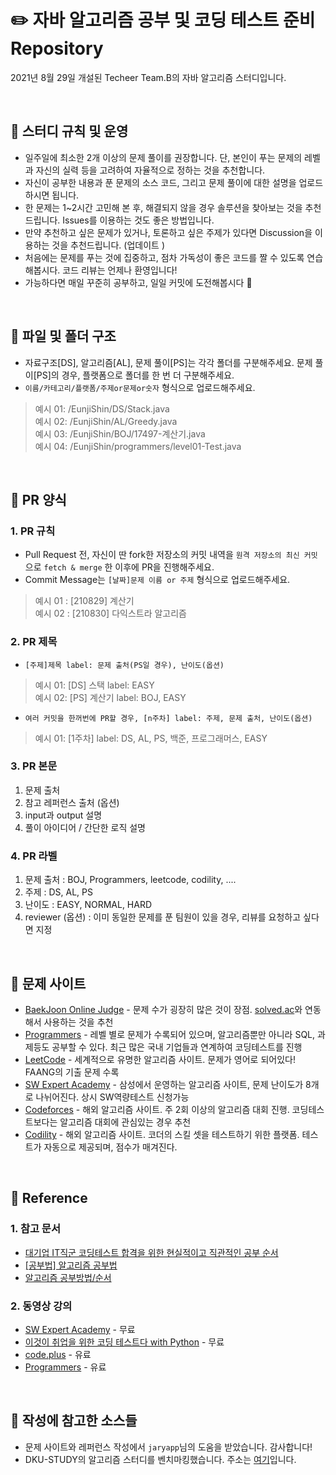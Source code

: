 # :pencil2: **자바 알고리즘 공부 및 코딩 테스트 준비 Repository**
2021년 8월 29일 개설된 Techeer Team.B의 자바 알고리즘 스터디입니다. 

<br>

## :closed_book: 스터디 규칙 및 운영
- 일주일에 최소한 2개 이상의 문제 풀이를 권장합니다. 단, 본인이 푸는 문제의 레벨과 자신의 실력 등을 고려하여 자율적으로 정하는 것을 추천합니다. 
- 자신이 공부한 내용과 푼 문제의 소스 코드, 그리고 문제 풀이에 대한 설명을 업로드하시면 됩니다.
- 한 문제는 1~2시간 고민해 본 후, 해결되지 않을 경우 솔루션을 찾아보는 것을 추천드립니다. Issues를 이용하는 것도 좋은 방법입니다.
- 만약 추천하고 싶은 문제가 있거나, 토론하고 싶은 주제가 있다면 Discussion을 이용하는 것을 추천드립니다. (업데이트 )
- 처음에는 문제를 푸는 것에 집중하고, 점차 가독성이 좋은 코드를 짤 수 있도록 연습해봅시다. 코드 리뷰는 언제나 환영입니다!
- 가능하다면 매일 꾸준히 공부하고, 일일 커밋에 도전해봅시다 :seedling:	

<br>

## :orange_book: 파일 및 폴더 구조
- 자료구조[DS], 알고리즘[AL], 문제 풀이[PS]는 각각 폴더를 구분해주세요. 문제 풀이[PS]의 경우, 플랫폼으로 폴더를 한 번 더 구분해주세요.
- `이름/카테고리/플랫폼/주제or문제or숫자` 형식으로 업로드해주세요.
> 예시 01: /EunjiShin/DS/Stack.java <br>
> 예시 02: /EunjiShin/AL/Greedy.java <br>
> 예시 03: /EunjiShin/BOJ/17497-계산기.java <br>
> 예시 04: /EunjiShin/programmers/level01-Test.java <br>

<br>

## :ledger: PR 양식 
### 1. PR 규칙
- Pull Request 전, 자신이 딴 fork한 저장소의 커밋 내역을 `원격 저장소의 최신 커밋`으로 `fetch & merge` 한 이후에 PR을 진행해주세요.
- Commit Message는 `[날짜]문제 이름 or 주제` 형식으로 업로드해주세요.
> 예시 01 : [210829] 계산기 <br>
> 예시 02 : [210830] 다익스트라 알고리즘 <br> 

### 2. PR 제목
- `[주제]제목 label: 문제 출처(PS일 경우), 난이도(옵션)`
> 예시 01: [DS] 스택 label: EASY <br>
> 예시 02: [PS] 계산기 label: BOJ, EASY <br>

- `여러 커밋을 한꺼번에 PR할 경우, [n주차] label: 주제, 문제 출처, 난이도(옵션)`
> 예시 01: [1주차] label: DS, AL, PS, 백준, 프로그래머스, EASY <br>


### 3. PR 본문
  1. 문제 출처
  2. 참고 레퍼런스 출처 (옵션)
  3. input과 output 설명
  4. 풀이 아이디어 / 간단한 로직 설명


### 4. PR 라벨
  1. 문제 출처 : BOJ, Programmers, leetcode, codility, ....
  2. 주제 : DS, AL, PS
  3. 난이도 : EASY, NORMAL, HARD
  4. reviewer (옵션) : 이미 동일한 문제를 푼 팀원이 있을 경우, 리뷰를 요청하고 싶다면 지정

<br>

## :green_book: 문제 사이트
* [BaekJoon Online Judge](https://www.acmicpc.net/) - 문제 수가 굉장히 많은 것이 장점. [solved.ac](https://solved.ac/problems/level)와 연동해서 사용하는 것을 추천
* [Programmers](https://programmers.co.kr/) - 레벨 별로 문제가 수록되어 있으며, 알고리즘뿐만 아니라 SQL, 과제등도 공부할 수 있다. 최근 많은 국내 기업들과 연계하여 코딩테스트를 진행
* [LeetCode](https://leetcode.com/) - 세계적으로 유명한 알고리즘 사이트. 문제가 영어로 되어있다! FAANG의 기출 문제 수록
* [SW Expert Academy](https://swexpertacademy.com/main/main.do) - 삼성에서 운영하는 알고리즘 사이트, 문제 난이도가 8개로 나뉘어진다. 상시 SW역량테스트 신청가능
* [Codeforces](https://codeforces.com/) - 해외 알고리즘 사이트. 주 2회 이상의 알고리즘 대회 진행. 코딩테스트보다는 알고리즘 대회에 관심있는 경우 추천
* [Codility](https://app.codility.com/) - 해외 알고리즘 사이트. 코더의 스킬 셋을 테스트하기 위한 플랫폼. 테스트가 자동으로 제공되며, 점수가 매겨진다. 

<br>

## :blue_book: Reference
  ### 1. 참고 문서
  * [대기업 IT직군 코딩테스트 합격을 위한 현실적이고 직관적인 공부 순서](https://www.youtube.com/watch?v=ukkLCl9yBvE)
  * [[공부법] 알고리즘 공부법](https://gmlwjd9405.github.io/2018/05/14/how-to-study-algorithms.html)
  * [알고리즘 공부방법/순서](https://baactree.tistory.com/14)

  ### 2. 동영상 강의
  * [SW Expert Academy](https://swexpertacademy.com/main/learn/course/courseList.do) - 무료
  * [이것이 취업을 위한 코딩 테스트다 with Python](https://www.youtube.com/playlist?list=PLRx0vPvlEmdBFBFOoK649FlEMouHISo8N) - 무료
  * [code.plus](https://code.plus/courses/1) - 유료
  * [Programmers](https://programmers.co.kr/learn?tag=%EC%95%8C%EA%B3%A0%EB%A6%AC%EC%A6%98) - 유료


<br>

## :notebook: 작성에 참고한 소스들
- 문제 사이트와 레퍼런스 작성에서 `jaryapp`님의 도움을 받았습니다. 감사합니다! 
- DKU-STUDY의 알고리즘 스터디를 벤치마킹했습니다. 주소는 [여기](https://github.com/DKU-STUDY/Algorithm)입니다. 
